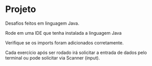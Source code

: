 # Projeto

Desafios feitos em linguagem Java.

Rode em uma IDE que tenha instalada a linguagem Java 

Verifique se os imports foram adicionados corretamente.


Cada exercício após ser rodado irá solicitar a entrada de dados pelo terminal ou pode solicitar via Scanner (input).



